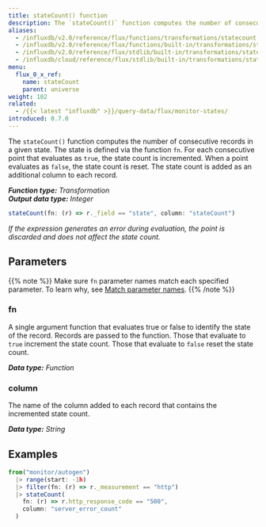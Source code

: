 ```yaml
---
title: stateCount() function
description: The `stateCount()` function computes the number of consecutive records in a given state.
aliases:
  - /influxdb/v2.0/reference/flux/functions/transformations/statecount
  - /influxdb/v2.0/reference/flux/functions/built-in/transformations/statecount/
  - /influxdb/v2.0/reference/flux/stdlib/built-in/transformations/statecount/
  - /influxdb/cloud/reference/flux/stdlib/built-in/transformations/statecount/
menu:
  flux_0_x_ref:
    name: stateCount
    parent: universe
weight: 102
related:
  - /{{< latest "influxdb" >}}/query-data/flux/monitor-states/
introduced: 0.7.0
---
```


The `stateCount()` function computes the number of consecutive records in a given state.
The state is defined via the function `fn`.
For each consecutive point that evaluates as `true`, the state count is incremented.
When a point evaluates as `false`, the state count is reset.
The state count is added as an additional column to each record.

_**Function type:** Transformation_  
_**Output data type:** Integer_

```js
stateCount(fn: (r) => r._field == "state", column: "stateCount")
```

_If the expression generates an error during evaluation, the point is discarded
and does not affect the state count._

## Parameters

{{% note %}}
Make sure `fn` parameter names match each specified parameter. To learn why, see [Match parameter names](/flux/v0.x/spec/data-model/#match-parameter-names).
{{% /note %}}

### fn

A single argument function that evaluates true or false to identify the state of the record.
Records are passed to the function.
Those that evaluate to `true` increment the state count.
Those that evaluate to `false` reset the state count.

_**Data type:** Function_

### column

The name of the column added to each record that contains the incremented state count.

_**Data type:** String_

## Examples

```js
from("monitor/autogen")
  |> range(start: -1h)
  |> filter(fn: (r) => r._measurement == "http")
  |> stateCount(
    fn: (r) => r.http_response_code == "500",
    column: "server_error_count"
  )
```
